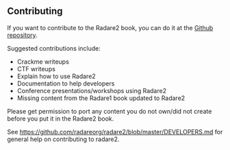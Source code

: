## Contributing

If you want to contribute to the Radare2 book, you can do it at the [Github repository](https://github.com/radareorg/radare2-book).

Suggested contributions include:

* Crackme writeups
* CTF writeups
* Explain how to use Radare2
* Documentation to help developers
* Conference presentations/workshops using Radare2
* Missing content from the Radare1 book updated to Radare2

Please get permission to port any content you do not own/did not create before you put it in the Radare2 book.

See <https://github.com/radareorg/radare2/blob/master/DEVELOPERS.md> for general help on contributing to radare2.

